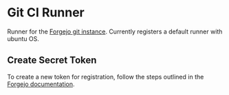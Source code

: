 # Git CI Runner

Runner for the [Forgejo git instance](../git/README.md).
Currently registers a default runner with ubuntu OS.

## Create Secret Token

To create a new token for registration, follow the steps outlined in the [Forgejo documentation](https://forgejo.org/docs/latest/user/actions/#forgejo-runner).
